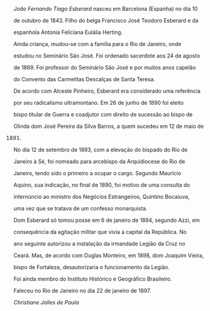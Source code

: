 

*João Fernando Tiago Esberard* nasceu em Barcelona (Espanha) no dia 10

de outubro de 1843. Filho do belga Francisco José Teodoro Esberard e da

espanhola Antonia Feliciana Eulália Herting.



Ainda criança, mudou-se com a família para o Rio de Janeiro, onde

estudou no Seminário São José. Foi ordenado sacerdote aos 24 de agosto

de 1869. Foi professor do Seminário São José e por muitos anos capelão

do Convento das Carmelitas Descalças de Santa Teresa.



De acordo com Alceste Pinheiro, Esberard era considerado uma referência

por seu radicalismo ultramontano. Em 26 de junho de 1890 foi eleito

bispo titular de Guerra e coadjutor com direito de sucessão ao bispo de

Olinda dom José Pereira da Silva Barros, a quem sucedeu em 12 de maio de

1891.



No dia 12 de setembro de 1893, com a elevação do bispado do Rio de

Janeiro à Sé, foi nomeado para arcebispo da Arquidiocese do Rio de

Janeiro, tendo sido o primeiro a ocupar o cargo. Segundo Maurício

Aquino, sua indicação, no final de 1890, foi motivo de uma consulta do

internúncio ao ministro dos Negócios Estrangeiros, Quintino Bocaiuva,

uma vez que se tratava de um confesso monarquista.



Dom Esberard só tomou posse em 6 de janeiro de 1894, segundo Azzi, em

consequência da agitação militar que vivia a capital da República. No

ano seguinte autorizou a instalação da irmandade Legião da Cruz no

Ceará. Mas, de acordo com Duglas Monteiro, em 1898, dom Joaquim Vieira,

bispo de Fortaleza, desautorizaria o funcionamento da Legião.



Foi ainda membro do Instituto Histórico e Geográfico Brasileiro.



Faleceu no Rio de Janeiro no dia 22 de janeiro de 1897.



*Christiane Jalles de Paula*



